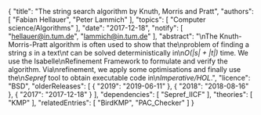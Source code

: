 {
    "title": "The string search algorithm by Knuth, Morris and Pratt",
    "authors": [
        "Fabian Hellauer",
        "Peter Lammich"
    ],
    "topics": [
        "Computer science/Algorithms"
    ],
    "date": "2017-12-18",
    "notify": [
        "hellauer@in.tum.de",
        "lammich@in.tum.de"
    ],
    "abstract": "\nThe Knuth-Morris-Pratt algorithm is often used to show that the\nproblem of finding a string <i>s</i> in a text\n<i>t</i> can be solved deterministically in\n<i>O(|s| + |t|)</i> time. We use the Isabelle\nRefinement Framework to formulate and verify the algorithm. Via\nrefinement, we apply some optimisations and finally use the\n<em>Sepref</em> tool to obtain executable code in\n<em>Imperative/HOL</em>.",
    "licence": "BSD",
    "olderReleases": [
        {
            "2019": "2019-06-11"
        },
        {
            "2018": "2018-08-16"
        },
        {
            "2017": "2017-12-18"
        }
    ],
    "dependencies": [
        "Sepref_IICF"
    ],
    "theories": [
        "KMP"
    ],
    "relatedEntries": [
        "BirdKMP",
        "PAC_Checker"
    ]
}